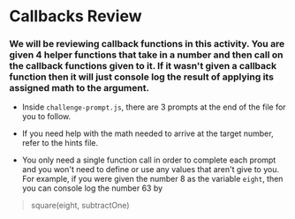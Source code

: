 # Callbacks Review

### We will be reviewing callback functions in this activity. You are given 4 helper functions that take in a number and then call on the callback functions given to it. If it wasn't given a callback function then it will just console log the result of applying its assigned math to the argument.

* Inside `challenge-prompt.js`, there are 3 prompts at the end of the file for you to follow. 

* If you need help with the math needed to arrive at the target number, refer to the hints file.

* You only need a single function call in order to complete each prompt and you won't need to define or use any values that aren't give to you. For example, if you were given the number 8 as the variable `eight`, then you can console log the number 63 by

> square(eight, subtractOne)
